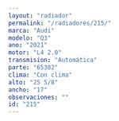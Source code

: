 ```yaml
---
layout: "radiador"
permalink: "/radiadores/215/"
marca: "Audi"
modelo: "Q3"
ano: "2021"
motor: "L4 2.0"
transmision: "Automática"
parte: "65302"
clima: "Con clima"
alto: "25 5/8"
ancho: "17"
observaciones: ""
id: "215"
---
```


